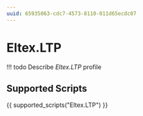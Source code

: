 ```yaml
---
uuid: 65935063-cdc7-4573-8110-011d65ecdc07
---
```



# Eltex.LTP


<!-- prettier-ignore -->
!!! todo
    Describe *Eltex.LTP* profile

## Supported Scripts

{{ supported_scripts("Eltex.LTP") }}
